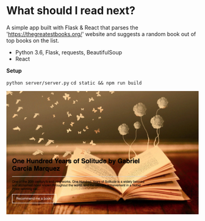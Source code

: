 # What should I read next?
A simple app built with Flask & React that parses the 'https://thegreatestbooks.org/' website 
and suggests a random book out of top books on the list. 
<ul>
<li>Python 3.6, Flask, requests, BeautifulSoup</li>
<li>React</li>
</ul>

**Setup**

`python server/server.py`
`cd static && npm run build`

![Alt text](https://github.com/AnnaVolovik/recommend_me_a_book/blob/master/cover_screenshot.jpg?raw=true "Screengrab")
